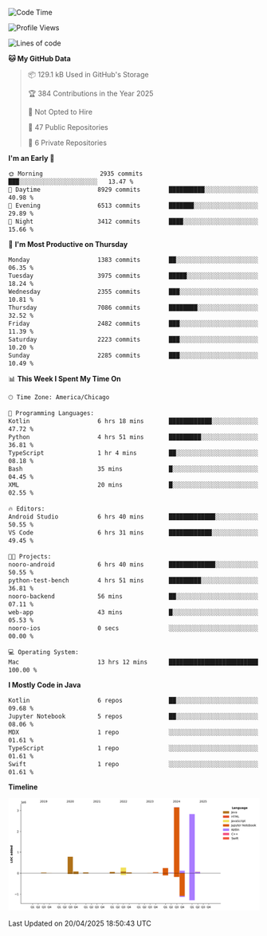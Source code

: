 <!--START_SECTION:waka-->
![Code Time](http://img.shields.io/badge/Code%20Time-1%2C228%20hrs%2041%20mins-blue)

![Profile Views](http://img.shields.io/badge/Profile%20Views-9-blue)

![Lines of code](https://img.shields.io/badge/From%20Hello%20World%20I%27ve%20Written-7.7%20million%20lines%20of%20code-blue)

**🐱 My GitHub Data** 

> 📦 129.1 kB Used in GitHub's Storage 
 > 
> 🏆 384 Contributions in the Year 2025
 > 
> 🚫 Not Opted to Hire
 > 
> 📜 47 Public Repositories 
 > 
> 🔑 6 Private Repositories 
 > 
**I'm an Early 🐤** 

```text
🌞 Morning                2935 commits        ███░░░░░░░░░░░░░░░░░░░░░░   13.47 % 
🌆 Daytime                8929 commits        ██████████░░░░░░░░░░░░░░░   40.98 % 
🌃 Evening                6513 commits        ███████░░░░░░░░░░░░░░░░░░   29.89 % 
🌙 Night                  3412 commits        ████░░░░░░░░░░░░░░░░░░░░░   15.66 % 
```
📅 **I'm Most Productive on Thursday** 

```text
Monday                   1383 commits        ██░░░░░░░░░░░░░░░░░░░░░░░   06.35 % 
Tuesday                  3975 commits        █████░░░░░░░░░░░░░░░░░░░░   18.24 % 
Wednesday                2355 commits        ███░░░░░░░░░░░░░░░░░░░░░░   10.81 % 
Thursday                 7086 commits        ████████░░░░░░░░░░░░░░░░░   32.52 % 
Friday                   2482 commits        ███░░░░░░░░░░░░░░░░░░░░░░   11.39 % 
Saturday                 2223 commits        ███░░░░░░░░░░░░░░░░░░░░░░   10.20 % 
Sunday                   2285 commits        ███░░░░░░░░░░░░░░░░░░░░░░   10.49 % 
```


📊 **This Week I Spent My Time On** 

```text
🕑︎ Time Zone: America/Chicago

💬 Programming Languages: 
Kotlin                   6 hrs 18 mins       ████████████░░░░░░░░░░░░░   47.72 % 
Python                   4 hrs 51 mins       █████████░░░░░░░░░░░░░░░░   36.81 % 
TypeScript               1 hr 4 mins         ██░░░░░░░░░░░░░░░░░░░░░░░   08.18 % 
Bash                     35 mins             █░░░░░░░░░░░░░░░░░░░░░░░░   04.45 % 
XML                      20 mins             █░░░░░░░░░░░░░░░░░░░░░░░░   02.55 % 

🔥 Editors: 
Android Studio           6 hrs 40 mins       █████████████░░░░░░░░░░░░   50.55 % 
VS Code                  6 hrs 31 mins       ████████████░░░░░░░░░░░░░   49.45 % 

🐱‍💻 Projects: 
nooro-android            6 hrs 40 mins       █████████████░░░░░░░░░░░░   50.55 % 
python-test-bench        4 hrs 51 mins       █████████░░░░░░░░░░░░░░░░   36.81 % 
nooro-backend            56 mins             ██░░░░░░░░░░░░░░░░░░░░░░░   07.11 % 
web-app                  43 mins             █░░░░░░░░░░░░░░░░░░░░░░░░   05.53 % 
nooro-ios                0 secs              ░░░░░░░░░░░░░░░░░░░░░░░░░   00.00 % 

💻 Operating System: 
Mac                      13 hrs 12 mins      █████████████████████████   100.00 % 
```

**I Mostly Code in Java** 

```text
Kotlin                   6 repos             ██░░░░░░░░░░░░░░░░░░░░░░░   09.68 % 
Jupyter Notebook         5 repos             ██░░░░░░░░░░░░░░░░░░░░░░░   08.06 % 
MDX                      1 repo              ░░░░░░░░░░░░░░░░░░░░░░░░░   01.61 % 
TypeScript               1 repo              ░░░░░░░░░░░░░░░░░░░░░░░░░   01.61 % 
Swift                    1 repo              ░░░░░░░░░░░░░░░░░░░░░░░░░   01.61 % 
```



**Timeline**

![Lines of Code chart](https://raw.githubusercontent.com/phanijsp/phanijsp/main/assets/bar_graph.png)


 Last Updated on 20/04/2025 18:50:43 UTC
<!--END_SECTION:waka-->
